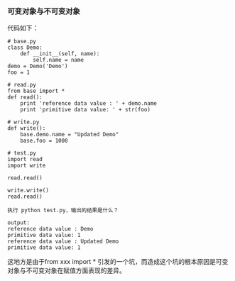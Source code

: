 ### 可变对象与不可变对象
代码如下：

	# base.py
	class Demo:
 		def __init__(self, name):
  			self.name = name
	demo = Demo('Demo')
	foo = 1
	
	# read.py
	from base import *
	def read():
    	print 'reference data value : ' + demo.name
    	print 'primitive data value: ' + str(foo)
    	
    # write.py
    def write():
    	base.demo.name = "Updated Demo"
    	base.foo = 1000
    	
    # test.py
    import read
	import write
	
	read.read()

	write.write()
	read.read()
	
	执行 python test.py，输出的结果是什么？
	
	output:
	reference data value : Demo
	primitive data value: 1
	reference data value : Updated Demo
	primitive data value: 1
	
这地方是由于from xxx import * 引发的一个坑，而造成这个坑的根本原因是可变对象与不可变对象在赋值方面表现的差异。
